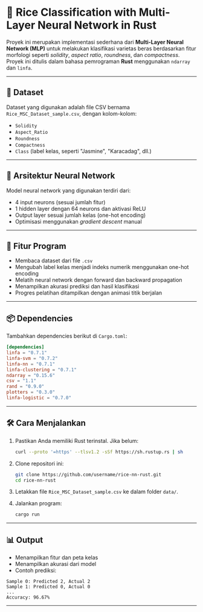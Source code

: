 # 🌾 Rice Classification with Multi-Layer Neural Network in Rust

Proyek ini merupakan implementasi sederhana dari **Multi-Layer Neural Network (MLP)** untuk melakukan klasifikasi varietas beras berdasarkan fitur morfologi seperti *solidity*, *aspect ratio*, *roundness*, dan *compactness*. Proyek ini ditulis dalam bahasa pemrograman **Rust** menggunakan `ndarray` dan `linfa`.

---

## 📂 Dataset

Dataset yang digunakan adalah file CSV bernama `Rice_MSC_Dataset_sample.csv`, dengan kolom-kolom:

* `Solidity`
* `Aspect_Ratio`
* `Roundness`
* `Compactness`
* `Class` (label kelas, seperti "Jasmine", "Karacadag", dll.)

---

## 🧠 Arsitektur Neural Network

Model neural network yang digunakan terdiri dari:

* 4 input neurons (sesuai jumlah fitur)
* 1 hidden layer dengan 64 neurons dan aktivasi ReLU
* Output layer sesuai jumlah kelas (one-hot encoding)
* Optimisasi menggunakan *gradient descent* manual

---

## 🚀 Fitur Program

* Membaca dataset dari file `.csv`
* Mengubah label kelas menjadi indeks numerik menggunakan one-hot encoding
* Melatih neural network dengan forward dan backward propagation
* Menampilkan akurasi prediksi dan hasil klasifikasi
* Progres pelatihan ditampilkan dengan animasi titik berjalan

---

## 📦 Dependencies

Tambahkan dependencies berikut di `Cargo.toml`:

```toml
[dependencies]
linfa = "0.7.1"
linfa-svm = "0.7.2"
linfa-nn = "0.7.1"
linfa-clustering = "0.7.1"
ndarray = "0.15.6"
csv = "1.1"
rand = "0.9.0"
plotters = "0.3.0"
linfa-logistic = "0.7.0"
```

---

## 🛠️ Cara Menjalankan

1. Pastikan Anda memiliki Rust terinstal. Jika belum:

   ```bash
   curl --proto '=https' --tlsv1.2 -sSf https://sh.rustup.rs | sh
   ```

2. Clone repositori ini:

   ```bash
   git clone https://github.com/username/rice-nn-rust.git
   cd rice-nn-rust
   ```

3. Letakkan file `Rice_MSC_Dataset_sample.csv` ke dalam folder `data/`.

4. Jalankan program:

   ```bash
   cargo run
   ```

---

## 📊 Output

* Menampilkan fitur dan peta kelas
* Menampilkan akurasi dari model
* Contoh prediksi:

```
Sample 0: Predicted 2, Actual 2
Sample 1: Predicted 0, Actual 0
...
Accuracy: 96.67%
```

---
